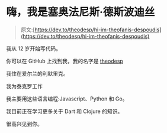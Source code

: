 # 嗨，我是塞奥法尼斯·德斯波迪丝

> 原文:[https://dev.to/theodesp/hi-im-theofanis-despoudis](https://dev.to/theodesp/hi-im-theofanis-despoudis)

我从 12 岁开始写代码。

你可以在 GitHub 上找到我，我的名字是 [theodesp](https://github.com/theodesp)

我住在爱尔兰的利默里克。

我为泰克罗工作

我主要用这些语言编程:Javascript、Python 和 Go。

我目前正在学习更多关于 Dart 和 Clojure 的知识。

很高兴见到你。